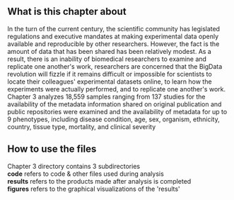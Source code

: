 ## What is this chapter about 

In the turn of the current century, the scientific community has legislated regulations and executive mandates at making experimental data openly available and reproducible by other researchers. However, the fact is the amount of data that has been shared has been relatively modest. As a result, there is an inability of biomedical researchers to examine and replicate one another's work, researchers are concerned that the BigData revolution will fizzle if it remains difficult or impossible for scientists to locate their colleagues' experimental datasets online, to learn how the experiments were actually performed, and to replicate one another's work. Chapter 3 analyzes 18,559 samples ranging from 137 studies for the availability of the metadata information shared on original publication and public repositories were examined and the availability of metadata for up to 9 phenotypes, including disease condition, age, sex, organism, ethnicity, country, tissue type, mortality, and clinical severity



##  How to use the files
Chapter 3 directory contains 3 subdirectories\
**code** refers to code & other files used during analysis\
**results** refers to the products made after analysis is completed\
**figures** refers to the graphical visualizations of the 'results'
